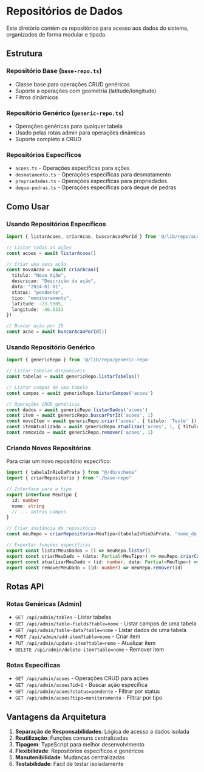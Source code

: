 # Repositórios de Dados

Este diretório contém os repositórios para acesso aos dados do sistema, organizados de forma modular e tipada.

## Estrutura

### Repositório Base (`base-repo.ts`)
- Classe base para operações CRUD genéricas
- Suporte a operações com geometria (latitude/longitude)
- Filtros dinâmicos

### Repositório Genérico (`generic-repo.ts`)
- Operações genéricas para qualquer tabela
- Usado pelas rotas admin para operações dinâmicas
- Suporte completo a CRUD

### Repositórios Específicos
- `acoes.ts` - Operações específicas para ações
- `desmatamento.ts` - Operações específicas para desmatamento
- `propriedades.ts` - Operações específicas para propriedades
- `deque-pedras.ts` - Operações específicas para deque de pedras

## Como Usar

### Usando Repositórios Específicos

```typescript
import { listarAcoes, criarAcao, buscarAcaoPorId } from '@/lib/repo/acoes'

// Listar todas as ações
const acoes = await listarAcoes()

// Criar uma nova ação
const novaAcao = await criarAcao({
  titulo: "Nova Ação",
  descricao: "Descrição da ação",
  data: "2024-01-01",
  status: "pendente",
  tipo: "monitoramento",
  latitude: -23.5505,
  longitude: -46.6333
})

// Buscar ação por ID
const acao = await buscarAcaoPorId(1)
```

### Usando Repositório Genérico

```typescript
import { genericRepo } from '@/lib/repo/generic-repo'

// Listar tabelas disponíveis
const tabelas = await genericRepo.listarTabelas()

// Listar campos de uma tabela
const campos = await genericRepo.listarCampos('acoes')

// Operações CRUD genéricas
const dados = await genericRepo.listarDados('acoes')
const item = await genericRepo.buscarPorId('acoes', 1)
const novoItem = await genericRepo.criar('acoes', { titulo: 'Teste' })
const itemAtualizado = await genericRepo.atualizar('acoes', 1, { titulo: 'Novo Título' })
const removido = await genericRepo.remover('acoes', 1)
```

### Criando Novos Repositórios

Para criar um novo repositório específico:

```typescript
import { tabelaInRioDaPrata } from "@/db/schema"
import { criarRepositorio } from "./base-repo"

// Interface para o tipo
export interface MeuTipo {
  id: number
  nome: string
  // ... outros campos
}

// Criar instância do repositório
const meuRepo = criarRepositorio<MeuTipo>(tabelaInRioDaPrata, "nome_da_tabela")

// Exportar funções específicas
export const listarMeusDados = () => meuRepo.listar()
export const criarMeuDado = (data: Partial<MeuTipo>) => meuRepo.criarComGeometria(data)
export const atualizarMeuDado = (id: number, data: Partial<MeuTipo>) => meuRepo.atualizar(id, data)
export const removerMeuDado = (id: number) => meuRepo.remover(id)
```

## Rotas API

### Rotas Genéricas (Admin)
- `GET /api/admin/tables` - Listar tabelas
- `GET /api/admin/table-fields?table=nome` - Listar campos de uma tabela
- `GET /api/admin/table-data?table=nome` - Listar dados de uma tabela
- `POST /api/admin/add-item?table=nome` - Criar item
- `PUT /api/admin/update-item?table=nome` - Atualizar item
- `DELETE /api/admin/delete-item?table=nome` - Remover item

### Rotas Específicas
- `GET /api/admin/acoes` - Operações CRUD para ações
- `GET /api/admin/acoes?id=1` - Buscar ação específica
- `GET /api/admin/acoes?status=pendente` - Filtrar por status
- `GET /api/admin/acoes?tipo=monitoramento` - Filtrar por tipo

## Vantagens da Arquitetura

1. **Separação de Responsabilidades**: Lógica de acesso a dados isolada
2. **Reutilização**: Funções comuns centralizadas
3. **Tipagem**: TypeScript para melhor desenvolvimento
4. **Flexibilidade**: Repositórios específicos e genéricos
5. **Manutenibilidade**: Mudanças centralizadas
6. **Testabilidade**: Fácil de testar isoladamente
